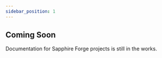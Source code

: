 ```yaml
---
sidebar_position: 1
---
```


## Coming Soon
Documentation for Sapphire Forge projects is still in the works.